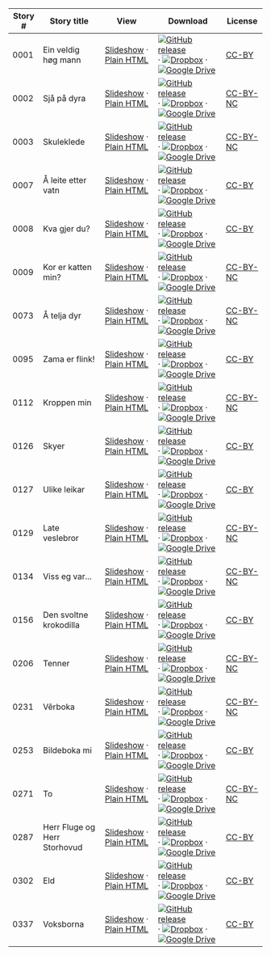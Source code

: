 Story # | Story title | View | Download | License
-------- | -----------  |:-------:| ---------------- | -------
0001 | Ein veldig høg mann | <a href="https://global-asp.github.io/stories/nn/0001_ein-veldig-høg-mann_slides.html" target="_blank">Slideshow</a> · [Plain HTML](https://global-asp.github.io/stories/nn/0001_ein-veldig-høg-mann.html) | [![GitHub release](https://cloud.githubusercontent.com/assets/9295750/9483128/0e089e5e-4b51-11e5-98ca-6da5cef156a7.png "GitHub release")](https://github.com/global-asp/global-asp/releases/download/v1.1/nn.zip) · [![Dropbox](https://cloud.githubusercontent.com/assets/9295750/10150606/3f5ae2dc-65f5-11e5-8f63-841c51cc1cde.png "Dropbox")](https://www.dropbox.com/s/av6080viuj180to/nn.zip) · [![Google Drive](https://cloud.githubusercontent.com/assets/9295750/9473522/1d6fdde4-4b10-11e5-98f5-aa6c6b04a08e.png "Google Drive")](https://drive.google.com/open?id=0B59ZADK9EsbsM1RZM0pkbXMwajA) | [CC-BY](https://creativecommons.org/licenses/by/3.0/)
0002 | Sjå på dyra | <a href="https://global-asp.github.io/stories/nn/0002_sjå-på-dyra_slides.html" target="_blank">Slideshow</a> · [Plain HTML](https://global-asp.github.io/stories/nn/0002_sjå-på-dyra.html) | [![GitHub release](https://cloud.githubusercontent.com/assets/9295750/9483128/0e089e5e-4b51-11e5-98ca-6da5cef156a7.png "GitHub release")](https://github.com/global-asp/global-asp/releases/download/v1.1/nn.zip) · [![Dropbox](https://cloud.githubusercontent.com/assets/9295750/10150606/3f5ae2dc-65f5-11e5-8f63-841c51cc1cde.png "Dropbox")](https://www.dropbox.com/s/av6080viuj180to/nn.zip) · [![Google Drive](https://cloud.githubusercontent.com/assets/9295750/9473522/1d6fdde4-4b10-11e5-98f5-aa6c6b04a08e.png "Google Drive")](https://drive.google.com/open?id=0B59ZADK9EsbsM1RZM0pkbXMwajA) | [CC-BY-NC](http://creativecommons.org/licenses/by-nc/3.0/)
0003 | Skuleklede | <a href="https://global-asp.github.io/stories/nn/0003_skuleklede_slides.html" target="_blank">Slideshow</a> · [Plain HTML](https://global-asp.github.io/stories/nn/0003_skuleklede.html) | [![GitHub release](https://cloud.githubusercontent.com/assets/9295750/9483128/0e089e5e-4b51-11e5-98ca-6da5cef156a7.png "GitHub release")](https://github.com/global-asp/global-asp/releases/download/v1.1/nn.zip) · [![Dropbox](https://cloud.githubusercontent.com/assets/9295750/10150606/3f5ae2dc-65f5-11e5-8f63-841c51cc1cde.png "Dropbox")](https://www.dropbox.com/s/av6080viuj180to/nn.zip) · [![Google Drive](https://cloud.githubusercontent.com/assets/9295750/9473522/1d6fdde4-4b10-11e5-98f5-aa6c6b04a08e.png "Google Drive")](https://drive.google.com/open?id=0B59ZADK9EsbsM1RZM0pkbXMwajA) | [CC-BY-NC](http://creativecommons.org/licenses/by-nc/3.0/)
0007 | Å leite etter vatn | <a href="https://global-asp.github.io/stories/nn/0007_å-leite-etter-vatn_slides.html" target="_blank">Slideshow</a> · [Plain HTML](https://global-asp.github.io/stories/nn/0007_å-leite-etter-vatn.html) | [![GitHub release](https://cloud.githubusercontent.com/assets/9295750/9483128/0e089e5e-4b51-11e5-98ca-6da5cef156a7.png "GitHub release")](https://github.com/global-asp/global-asp/releases/download/v1.1/nn.zip) · [![Dropbox](https://cloud.githubusercontent.com/assets/9295750/10150606/3f5ae2dc-65f5-11e5-8f63-841c51cc1cde.png "Dropbox")](https://www.dropbox.com/s/av6080viuj180to/nn.zip) · [![Google Drive](https://cloud.githubusercontent.com/assets/9295750/9473522/1d6fdde4-4b10-11e5-98f5-aa6c6b04a08e.png "Google Drive")](https://drive.google.com/open?id=0B59ZADK9EsbsM1RZM0pkbXMwajA) | [CC-BY](https://creativecommons.org/licenses/by/3.0/)
0008 | Kva gjer du? | <a href="https://global-asp.github.io/stories/nn/0008_kva-gjer-du_slides.html" target="_blank">Slideshow</a> · [Plain HTML](https://global-asp.github.io/stories/nn/0008_kva-gjer-du.html) | [![GitHub release](https://cloud.githubusercontent.com/assets/9295750/9483128/0e089e5e-4b51-11e5-98ca-6da5cef156a7.png "GitHub release")](https://github.com/global-asp/global-asp/releases/download/v1.1/nn.zip) · [![Dropbox](https://cloud.githubusercontent.com/assets/9295750/10150606/3f5ae2dc-65f5-11e5-8f63-841c51cc1cde.png "Dropbox")](https://www.dropbox.com/s/av6080viuj180to/nn.zip) · [![Google Drive](https://cloud.githubusercontent.com/assets/9295750/9473522/1d6fdde4-4b10-11e5-98f5-aa6c6b04a08e.png "Google Drive")](https://drive.google.com/open?id=0B59ZADK9EsbsM1RZM0pkbXMwajA) | [CC-BY](https://creativecommons.org/licenses/by/3.0/)
0009 | Kor er katten min? | <a href="https://global-asp.github.io/stories/nn/0009_kor-er-katten-min_slides.html" target="_blank">Slideshow</a> · [Plain HTML](https://global-asp.github.io/stories/nn/0009_kor-er-katten-min.html) | [![GitHub release](https://cloud.githubusercontent.com/assets/9295750/9483128/0e089e5e-4b51-11e5-98ca-6da5cef156a7.png "GitHub release")](https://github.com/global-asp/global-asp/releases/download/v1.1/nn.zip) · [![Dropbox](https://cloud.githubusercontent.com/assets/9295750/10150606/3f5ae2dc-65f5-11e5-8f63-841c51cc1cde.png "Dropbox")](https://www.dropbox.com/s/av6080viuj180to/nn.zip) · [![Google Drive](https://cloud.githubusercontent.com/assets/9295750/9473522/1d6fdde4-4b10-11e5-98f5-aa6c6b04a08e.png "Google Drive")](https://drive.google.com/open?id=0B59ZADK9EsbsM1RZM0pkbXMwajA) | [CC-BY-NC](http://creativecommons.org/licenses/by-nc/3.0/)
0073 | Å telja dyr | <a href="https://global-asp.github.io/stories/nn/0073_å-telja-dyr_slides.html" target="_blank">Slideshow</a> · [Plain HTML](https://global-asp.github.io/stories/nn/0073_å-telja-dyr.html) | [![GitHub release](https://cloud.githubusercontent.com/assets/9295750/9483128/0e089e5e-4b51-11e5-98ca-6da5cef156a7.png "GitHub release")](https://github.com/global-asp/global-asp/releases/download/v1.1/nn.zip) · [![Dropbox](https://cloud.githubusercontent.com/assets/9295750/10150606/3f5ae2dc-65f5-11e5-8f63-841c51cc1cde.png "Dropbox")](https://www.dropbox.com/s/av6080viuj180to/nn.zip) · [![Google Drive](https://cloud.githubusercontent.com/assets/9295750/9473522/1d6fdde4-4b10-11e5-98f5-aa6c6b04a08e.png "Google Drive")](https://drive.google.com/open?id=0B59ZADK9EsbsM1RZM0pkbXMwajA) | [CC-BY-NC](http://creativecommons.org/licenses/by-nc/3.0/)
0095 | Zama er flink! | <a href="https://global-asp.github.io/stories/nn/0095_zama_er_flink_slides.html" target="_blank">Slideshow</a> · [Plain HTML](https://global-asp.github.io/stories/nn/0095_zama_er_flink.html) | [![GitHub release](https://cloud.githubusercontent.com/assets/9295750/9483128/0e089e5e-4b51-11e5-98ca-6da5cef156a7.png "GitHub release")](https://github.com/global-asp/global-asp/releases/download/v1.1/nn.zip) · [![Dropbox](https://cloud.githubusercontent.com/assets/9295750/10150606/3f5ae2dc-65f5-11e5-8f63-841c51cc1cde.png "Dropbox")](https://www.dropbox.com/s/av6080viuj180to/nn.zip) · [![Google Drive](https://cloud.githubusercontent.com/assets/9295750/9473522/1d6fdde4-4b10-11e5-98f5-aa6c6b04a08e.png "Google Drive")](https://drive.google.com/open?id=0B59ZADK9EsbsM1RZM0pkbXMwajA) | [CC-BY](https://creativecommons.org/licenses/by/3.0/)
0112 | Kroppen min | <a href="https://global-asp.github.io/stories/nn/0112_kroppen-min_slides.html" target="_blank">Slideshow</a> · [Plain HTML](https://global-asp.github.io/stories/nn/0112_kroppen-min.html) | [![GitHub release](https://cloud.githubusercontent.com/assets/9295750/9483128/0e089e5e-4b51-11e5-98ca-6da5cef156a7.png "GitHub release")](https://github.com/global-asp/global-asp/releases/download/v1.1/nn.zip) · [![Dropbox](https://cloud.githubusercontent.com/assets/9295750/10150606/3f5ae2dc-65f5-11e5-8f63-841c51cc1cde.png "Dropbox")](https://www.dropbox.com/s/av6080viuj180to/nn.zip) · [![Google Drive](https://cloud.githubusercontent.com/assets/9295750/9473522/1d6fdde4-4b10-11e5-98f5-aa6c6b04a08e.png "Google Drive")](https://drive.google.com/open?id=0B59ZADK9EsbsM1RZM0pkbXMwajA) | [CC-BY-NC](http://creativecommons.org/licenses/by-nc/3.0/)
0126 | Skyer | <a href="https://global-asp.github.io/stories/nn/0126_skyer_slides.html" target="_blank">Slideshow</a> · [Plain HTML](https://global-asp.github.io/stories/nn/0126_skyer.html) | [![GitHub release](https://cloud.githubusercontent.com/assets/9295750/9483128/0e089e5e-4b51-11e5-98ca-6da5cef156a7.png "GitHub release")](https://github.com/global-asp/global-asp/releases/download/v1.1/nn.zip) · [![Dropbox](https://cloud.githubusercontent.com/assets/9295750/10150606/3f5ae2dc-65f5-11e5-8f63-841c51cc1cde.png "Dropbox")](https://www.dropbox.com/s/av6080viuj180to/nn.zip) · [![Google Drive](https://cloud.githubusercontent.com/assets/9295750/9473522/1d6fdde4-4b10-11e5-98f5-aa6c6b04a08e.png "Google Drive")](https://drive.google.com/open?id=0B59ZADK9EsbsM1RZM0pkbXMwajA) | [CC-BY](https://creativecommons.org/licenses/by/3.0/)
0127 | Ulike leikar | <a href="https://global-asp.github.io/stories/nn/0127_ulike-leikar_slides.html" target="_blank">Slideshow</a> · [Plain HTML](https://global-asp.github.io/stories/nn/0127_ulike-leikar.html) | [![GitHub release](https://cloud.githubusercontent.com/assets/9295750/9483128/0e089e5e-4b51-11e5-98ca-6da5cef156a7.png "GitHub release")](https://github.com/global-asp/global-asp/releases/download/v1.1/nn.zip) · [![Dropbox](https://cloud.githubusercontent.com/assets/9295750/10150606/3f5ae2dc-65f5-11e5-8f63-841c51cc1cde.png "Dropbox")](https://www.dropbox.com/s/av6080viuj180to/nn.zip) · [![Google Drive](https://cloud.githubusercontent.com/assets/9295750/9473522/1d6fdde4-4b10-11e5-98f5-aa6c6b04a08e.png "Google Drive")](https://drive.google.com/open?id=0B59ZADK9EsbsM1RZM0pkbXMwajA) | [CC-BY](https://creativecommons.org/licenses/by/3.0/)
0129 | Late veslebror | <a href="https://global-asp.github.io/stories/nn/0129_late-veslebror_slides.html" target="_blank">Slideshow</a> · [Plain HTML](https://global-asp.github.io/stories/nn/0129_late-veslebror.html) | [![GitHub release](https://cloud.githubusercontent.com/assets/9295750/9483128/0e089e5e-4b51-11e5-98ca-6da5cef156a7.png "GitHub release")](https://github.com/global-asp/global-asp/releases/download/v1.1/nn.zip) · [![Dropbox](https://cloud.githubusercontent.com/assets/9295750/10150606/3f5ae2dc-65f5-11e5-8f63-841c51cc1cde.png "Dropbox")](https://www.dropbox.com/s/av6080viuj180to/nn.zip) · [![Google Drive](https://cloud.githubusercontent.com/assets/9295750/9473522/1d6fdde4-4b10-11e5-98f5-aa6c6b04a08e.png "Google Drive")](https://drive.google.com/open?id=0B59ZADK9EsbsM1RZM0pkbXMwajA) | [CC-BY-NC](http://creativecommons.org/licenses/by-nc/3.0/)
0134 | Viss eg var... | <a href="https://global-asp.github.io/stories/nn/0134_viss-eg-var_slides.html" target="_blank">Slideshow</a> · [Plain HTML](https://global-asp.github.io/stories/nn/0134_viss-eg-var.html) | [![GitHub release](https://cloud.githubusercontent.com/assets/9295750/9483128/0e089e5e-4b51-11e5-98ca-6da5cef156a7.png "GitHub release")](https://github.com/global-asp/global-asp/releases/download/v1.1/nn.zip) · [![Dropbox](https://cloud.githubusercontent.com/assets/9295750/10150606/3f5ae2dc-65f5-11e5-8f63-841c51cc1cde.png "Dropbox")](https://www.dropbox.com/s/av6080viuj180to/nn.zip) · [![Google Drive](https://cloud.githubusercontent.com/assets/9295750/9473522/1d6fdde4-4b10-11e5-98f5-aa6c6b04a08e.png "Google Drive")](https://drive.google.com/open?id=0B59ZADK9EsbsM1RZM0pkbXMwajA) | [CC-BY-NC](http://creativecommons.org/licenses/by-nc/3.0/)
0156 | Den svoltne krokodilla | <a href="https://global-asp.github.io/stories/nn/0156_den-svoltne-krokodilla_slides.html" target="_blank">Slideshow</a> · [Plain HTML](https://global-asp.github.io/stories/nn/0156_den-svoltne-krokodilla.html) | [![GitHub release](https://cloud.githubusercontent.com/assets/9295750/9483128/0e089e5e-4b51-11e5-98ca-6da5cef156a7.png "GitHub release")](https://github.com/global-asp/global-asp/releases/download/v1.1/nn.zip) · [![Dropbox](https://cloud.githubusercontent.com/assets/9295750/10150606/3f5ae2dc-65f5-11e5-8f63-841c51cc1cde.png "Dropbox")](https://www.dropbox.com/s/av6080viuj180to/nn.zip) · [![Google Drive](https://cloud.githubusercontent.com/assets/9295750/9473522/1d6fdde4-4b10-11e5-98f5-aa6c6b04a08e.png "Google Drive")](https://drive.google.com/open?id=0B59ZADK9EsbsM1RZM0pkbXMwajA) | [CC-BY](https://creativecommons.org/licenses/by/3.0/)
0206 | Tenner | <a href="https://global-asp.github.io/stories/nn/0206_tenner_slides.html" target="_blank">Slideshow</a> · [Plain HTML](https://global-asp.github.io/stories/nn/0206_tenner.html) | [![GitHub release](https://cloud.githubusercontent.com/assets/9295750/9483128/0e089e5e-4b51-11e5-98ca-6da5cef156a7.png "GitHub release")](https://github.com/global-asp/global-asp/releases/download/v1.1/nn.zip) · [![Dropbox](https://cloud.githubusercontent.com/assets/9295750/10150606/3f5ae2dc-65f5-11e5-8f63-841c51cc1cde.png "Dropbox")](https://www.dropbox.com/s/av6080viuj180to/nn.zip) · [![Google Drive](https://cloud.githubusercontent.com/assets/9295750/9473522/1d6fdde4-4b10-11e5-98f5-aa6c6b04a08e.png "Google Drive")](https://drive.google.com/open?id=0B59ZADK9EsbsM1RZM0pkbXMwajA) | [CC-BY-NC](http://creativecommons.org/licenses/by-nc/3.0/)
0231 | Vêrboka | <a href="https://global-asp.github.io/stories/nn/0231_vêrboka_slides.html" target="_blank">Slideshow</a> · [Plain HTML](https://global-asp.github.io/stories/nn/0231_vêrboka.html) | [![GitHub release](https://cloud.githubusercontent.com/assets/9295750/9483128/0e089e5e-4b51-11e5-98ca-6da5cef156a7.png "GitHub release")](https://github.com/global-asp/global-asp/releases/download/v1.1/nn.zip) · [![Dropbox](https://cloud.githubusercontent.com/assets/9295750/10150606/3f5ae2dc-65f5-11e5-8f63-841c51cc1cde.png "Dropbox")](https://www.dropbox.com/s/av6080viuj180to/nn.zip) · [![Google Drive](https://cloud.githubusercontent.com/assets/9295750/9473522/1d6fdde4-4b10-11e5-98f5-aa6c6b04a08e.png "Google Drive")](https://drive.google.com/open?id=0B59ZADK9EsbsM1RZM0pkbXMwajA) | [CC-BY-NC](http://creativecommons.org/licenses/by-nc/3.0/)
0253 | Bildeboka mi | <a href="https://global-asp.github.io/stories/nn/0253_bildeboka-mi_slides.html" target="_blank">Slideshow</a> · [Plain HTML](https://global-asp.github.io/stories/nn/0253_bildeboka-mi.html) | [![GitHub release](https://cloud.githubusercontent.com/assets/9295750/9483128/0e089e5e-4b51-11e5-98ca-6da5cef156a7.png "GitHub release")](https://github.com/global-asp/global-asp/releases/download/v1.1/nn.zip) · [![Dropbox](https://cloud.githubusercontent.com/assets/9295750/10150606/3f5ae2dc-65f5-11e5-8f63-841c51cc1cde.png "Dropbox")](https://www.dropbox.com/s/av6080viuj180to/nn.zip) · [![Google Drive](https://cloud.githubusercontent.com/assets/9295750/9473522/1d6fdde4-4b10-11e5-98f5-aa6c6b04a08e.png "Google Drive")](https://drive.google.com/open?id=0B59ZADK9EsbsM1RZM0pkbXMwajA) | [CC-BY](https://creativecommons.org/licenses/by/3.0/)
0271 | To | <a href="https://global-asp.github.io/stories/nn/0271_to_slides.html" target="_blank">Slideshow</a> · [Plain HTML](https://global-asp.github.io/stories/nn/0271_to.html) | [![GitHub release](https://cloud.githubusercontent.com/assets/9295750/9483128/0e089e5e-4b51-11e5-98ca-6da5cef156a7.png "GitHub release")](https://github.com/global-asp/global-asp/releases/download/v1.1/nn.zip) · [![Dropbox](https://cloud.githubusercontent.com/assets/9295750/10150606/3f5ae2dc-65f5-11e5-8f63-841c51cc1cde.png "Dropbox")](https://www.dropbox.com/s/av6080viuj180to/nn.zip) · [![Google Drive](https://cloud.githubusercontent.com/assets/9295750/9473522/1d6fdde4-4b10-11e5-98f5-aa6c6b04a08e.png "Google Drive")](https://drive.google.com/open?id=0B59ZADK9EsbsM1RZM0pkbXMwajA) | [CC-BY-NC](http://creativecommons.org/licenses/by-nc/3.0/)
0287 | Herr Fluge og Herr Storhovud | <a href="https://global-asp.github.io/stories/nn/0287_herr-fluge-og-herr-storhovud_slides.html" target="_blank">Slideshow</a> · [Plain HTML](https://global-asp.github.io/stories/nn/0287_herr-fluge-og-herr-storhovud.html) | [![GitHub release](https://cloud.githubusercontent.com/assets/9295750/9483128/0e089e5e-4b51-11e5-98ca-6da5cef156a7.png "GitHub release")](https://github.com/global-asp/global-asp/releases/download/v1.1/nn.zip) · [![Dropbox](https://cloud.githubusercontent.com/assets/9295750/10150606/3f5ae2dc-65f5-11e5-8f63-841c51cc1cde.png "Dropbox")](https://www.dropbox.com/s/av6080viuj180to/nn.zip) · [![Google Drive](https://cloud.githubusercontent.com/assets/9295750/9473522/1d6fdde4-4b10-11e5-98f5-aa6c6b04a08e.png "Google Drive")](https://drive.google.com/open?id=0B59ZADK9EsbsM1RZM0pkbXMwajA) | [CC-BY](https://creativecommons.org/licenses/by/3.0/)
0302 | Eld | <a href="https://global-asp.github.io/stories/nn/0302_eld_slides.html" target="_blank">Slideshow</a> · [Plain HTML](https://global-asp.github.io/stories/nn/0302_eld.html) | [![GitHub release](https://cloud.githubusercontent.com/assets/9295750/9483128/0e089e5e-4b51-11e5-98ca-6da5cef156a7.png "GitHub release")](https://github.com/global-asp/global-asp/releases/download/v1.1/nn.zip) · [![Dropbox](https://cloud.githubusercontent.com/assets/9295750/10150606/3f5ae2dc-65f5-11e5-8f63-841c51cc1cde.png "Dropbox")](https://www.dropbox.com/s/av6080viuj180to/nn.zip) · [![Google Drive](https://cloud.githubusercontent.com/assets/9295750/9473522/1d6fdde4-4b10-11e5-98f5-aa6c6b04a08e.png "Google Drive")](https://drive.google.com/open?id=0B59ZADK9EsbsM1RZM0pkbXMwajA) | [CC-BY](https://creativecommons.org/licenses/by/3.0/)
0337 | Voksborna | <a href="https://global-asp.github.io/stories/nn/0337_voksborna_slides.html" target="_blank">Slideshow</a> · [Plain HTML](https://global-asp.github.io/stories/nn/0337_voksborna.html) | [![GitHub release](https://cloud.githubusercontent.com/assets/9295750/9483128/0e089e5e-4b51-11e5-98ca-6da5cef156a7.png "GitHub release")](https://github.com/global-asp/global-asp/releases/download/v1.1/nn.zip) · [![Dropbox](https://cloud.githubusercontent.com/assets/9295750/10150606/3f5ae2dc-65f5-11e5-8f63-841c51cc1cde.png "Dropbox")](https://www.dropbox.com/s/av6080viuj180to/nn.zip) · [![Google Drive](https://cloud.githubusercontent.com/assets/9295750/9473522/1d6fdde4-4b10-11e5-98f5-aa6c6b04a08e.png "Google Drive")](https://drive.google.com/open?id=0B59ZADK9EsbsM1RZM0pkbXMwajA) | [CC-BY](https://creativecommons.org/licenses/by/3.0/)
